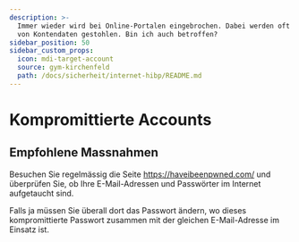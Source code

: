 ```yaml
---
description: >-
  Immer wieder wird bei Online-Portalen eingebrochen. Dabei werden oft Millionen
  von Kontendaten gestohlen. Bin ich auch betroffen?
sidebar_position: 50
sidebar_custom_props:
  icon: mdi-target-account
  source: gym-kirchenfeld
  path: /docs/sicherheit/internet-hibp/README.md
---
```


# Kompromittierte Accounts



## Empfohlene Massnahmen
Besuchen Sie regelmässig die Seite https://haveibeenpwned.com/ und überprüfen Sie, ob Ihre E-Mail-Adressen und Passwörter im Internet aufgetaucht sind.

Falls ja müssen Sie überall dort das Passwort ändern, wo dieses kompromittierte Passwort zusammen mit der gleichen E-Mail-Adresse im Einsatz ist.

